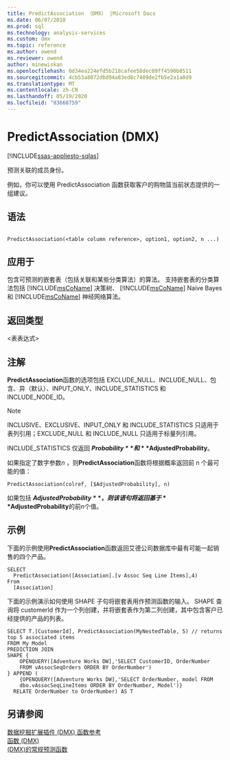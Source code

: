 ```yaml
---
title: PredictAssociation （DMX） |Microsoft Docs
ms.date: 06/07/2018
ms.prod: sql
ms.technology: analysis-services
ms.custom: dmx
ms.topic: reference
ms.author: owend
ms.reviewer: owend
author: minewiskan
ms.openlocfilehash: 0d34ea224efd5b218cafee58dec09ff4590b8511
ms.sourcegitcommit: 4cb53a8072dbd94a83ed8c7409de2fb5e2a1a0d9
ms.translationtype: MT
ms.contentlocale: zh-CN
ms.lasthandoff: 05/19/2020
ms.locfileid: "83668759"
---
```

# <a name="predictassociation-dmx"></a>PredictAssociation (DMX)
[!INCLUDE[ssas-appliesto-sqlas](../includes/ssas-appliesto-sqlas.md)]

  预测关联的成员身份。  
  
例如，你可以使用 PredictAssociation 函数获取客户的购物篮当前状态提供的一组建议。 
  
## <a name="syntax"></a>语法  
  
```  
  
PredictAssociation(<table column reference>, option1, option2, n ...)  
```  
  
## <a name="applies-to"></a>应用于  
 包含可预测的嵌套表（包括关联和某些分类算法）的算法。 支持嵌套表的分类算法包括 [!INCLUDE[msCoName](../includes/msconame-md.md)] 决策树、 [!INCLUDE[msCoName](../includes/msconame-md.md)] Naive Bayes 和 [!INCLUDE[msCoName](../includes/msconame-md.md)] 神经网络算法。  
  
## <a name="return-type"></a>返回类型  
 \<表表达式>  
  
## <a name="remarks"></a>注解  
 **PredictAssociation**函数的选项包括 EXCLUDE_NULL、INCLUDE_NULL、包含、异（默认）、INPUT_ONLY、INCLUDE_STATISTICS 和 INCLUDE_NODE_ID。  
  
> [!NOTE]  
>  INCLUSIVE、EXCLUSIVE、INPUT_ONLY 和 INCLUDE_STATISTICS 只适用于表列引用；EXCLUDE_NULL 和 INCLUDE_NULL 只适用于标量列引用。  
  
 INCLUDE_STATISTICS 仅返回 **$Probability**和 **$AdjustedProbability**。  
  
 如果指定了数字参数*n* ，则**PredictAssociation**函数将根据概率返回前 n 个最可能的值：  
  
```  
PredictAssociation(colref, [$AdjustedProbability], n)  
```  
  
 如果包括 **$AdjustedProbability**，则该语句将返回基于 **$AdjustedProbability**的前*n*个值。  
  
## <a name="examples"></a>示例  
 下面的示例使用**PredictAssociation**函数返回艾德公司数据库中最有可能一起销售的四个产品。  
  
```  
SELECT  
  PredictAssociation([Association].[v Assoc Seq Line Items],4)  
From  
  [Association]  
```  
下面的示例演示如何使用 SHAPE 子句将嵌套表用作预测函数的输入。 SHAPE 查询将 customerId 作为一个列创建，并将嵌套表作为第二列创建，其中包含客户已经提供的产品的列表。 

~~~~
SELECT T.[CustomerId], PredictAssociation(MyNestedTable, 5) // returns top 5 associated items
FROM My Model
PREDICTION JOIN
SHAPE {
    OPENQUERY([Adventure Works DW],'SELECT CustomerID, OrderNumber
    FROM vAssocSeqOrders ORDER BY OrderNumber')
} APPEND (
    {OPENQUERY([Adventure Works DW],'SELECT OrderNumber, model FROM 
    dbo.vAssocSeqLineItems ORDER BY OrderNumber, Model')}
  RELATE OrderNumber to OrderNumber) AS T
~~~~  

  
## <a name="see-also"></a>另请参阅  
 [数据挖掘扩展插件 &#40;DMX&#41; 函数参考](../dmx/data-mining-extensions-dmx-function-reference.md)   
 [函数 &#40;DMX&#41;](../dmx/functions-dmx.md)   
 [&#40;DMX&#41;的常规预测函数](../dmx/general-prediction-functions-dmx.md)  
  
  
